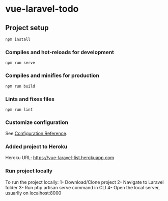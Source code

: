 # vue-laravel-todo

## Project setup
```
npm install
```

### Compiles and hot-reloads for development
```
npm run serve
```

### Compiles and minifies for production
```
npm run build
```

### Lints and fixes files
```
npm run lint
```

### Customize configuration
See [Configuration Reference](https://cli.vuejs.org/config/).

### Added project to Heroku
Heroku URL: https://vue-laravel-list.herokuapp.com 

### Run project locally
To run the project locally:
1- Download/Clone project
2- Navigate to Laravel folder
3- Run php artisan serve command in CLI
4- Open the local server, usuarlly on localhost:8000
